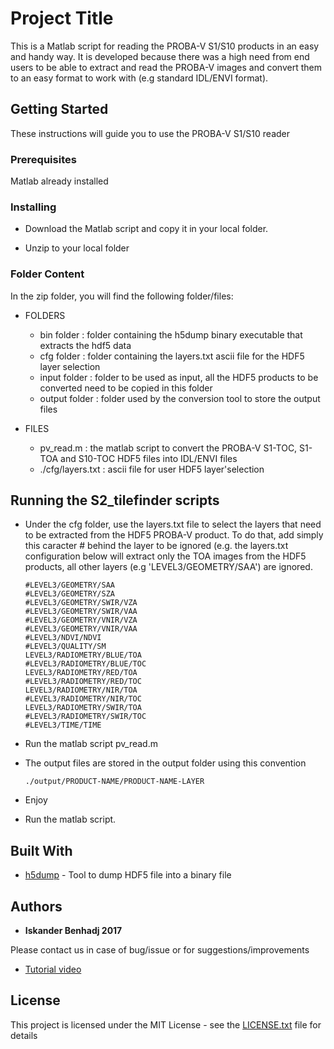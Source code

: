# Project Title

This is a Matlab script for reading the PROBA-V S1/S10 products in an easy and handy way. It is developed because there was a high need from end users to be able to extract and read the PROBA-V images and convert them to an easy format to work with (e.g standard IDL/ENVI format).

## Getting Started

These instructions will guide you to use the PROBA-V S1/S10 reader

### Prerequisites

Matlab already installed


### Installing

* Download the Matlab script and copy it in your local folder.

* Unzip to your local folder

### Folder Content

In the zip folder, you will find the following folder/files:

* FOLDERS
  * bin folder : folder containing the h5dump binary executable that extracts the hdf5 data
  * cfg folder : folder containing the layers.txt ascii file for the HDF5 layer selection
  * input folder : folder to be used as input, all the HDF5  products to be converted need to be copied in this folder
  * output folder : folder used by the conversion tool to store the output files

* FILES
  * pv_read.m : the matlab script to convert the PROBA-V S1-TOC, S1-TOA and S10-TOC HDF5 files into IDL/ENVI files
  * ./cfg/layers.txt : ascii file for user HDF5 layer'selection


## Running the S2_tilefinder scripts

* Under the cfg folder, use the layers.txt file to select the layers that need to be extracted from the HDF5 PROBA-V product. To do that, add simply this caracter # behind the layer to be ignored (e.g. the layers.txt configuration below will extract only the TOA images from the HDF5 products, all other layers (e.g  'LEVEL3/GEOMETRY/SAA') are ignored.

	```
	#LEVEL3/GEOMETRY/SAA
	#LEVEL3/GEOMETRY/SZA
	#LEVEL3/GEOMETRY/SWIR/VZA
	#LEVEL3/GEOMETRY/SWIR/VAA
	#LEVEL3/GEOMETRY/VNIR/VZA
	#LEVEL3/GEOMETRY/VNIR/VAA
	#LEVEL3/NDVI/NDVI
	#LEVEL3/QUALITY/SM
	LEVEL3/RADIOMETRY/BLUE/TOA
	#LEVEL3/RADIOMETRY/BLUE/TOC
	LEVEL3/RADIOMETRY/RED/TOA
	#LEVEL3/RADIOMETRY/RED/TOC
	LEVEL3/RADIOMETRY/NIR/TOA
	#LEVEL3/RADIOMETRY/NIR/TOC
	LEVEL3/RADIOMETRY/SWIR/TOA
	#LEVEL3/RADIOMETRY/SWIR/TOC
	#LEVEL3/TIME/TIME
	```

* Run the matlab script pv_read.m

* The output files are stored in the output folder using this convention
    ```  
	./output/PRODUCT-NAME/PRODUCT-NAME-LAYER
	```

* Enjoy

- Run the matlab script.

## Built With

* [h5dump](https://support.hdfgroup.org/HDF5/docNewFeatures/FileSpace/h5dump.htm) - Tool to dump HDF5 file into a binary file


## Authors

* **Iskander Benhadj 2017** 

Please contact us in case of bug/issue or for suggestions/improvements
* [Tutorial video](https://www.youtube.com/watch?v=GRGLcG_z5iE) 


## License

This project is licensed under the MIT License - see the [LICENSE.txt](LICENSE.txt) file for details


